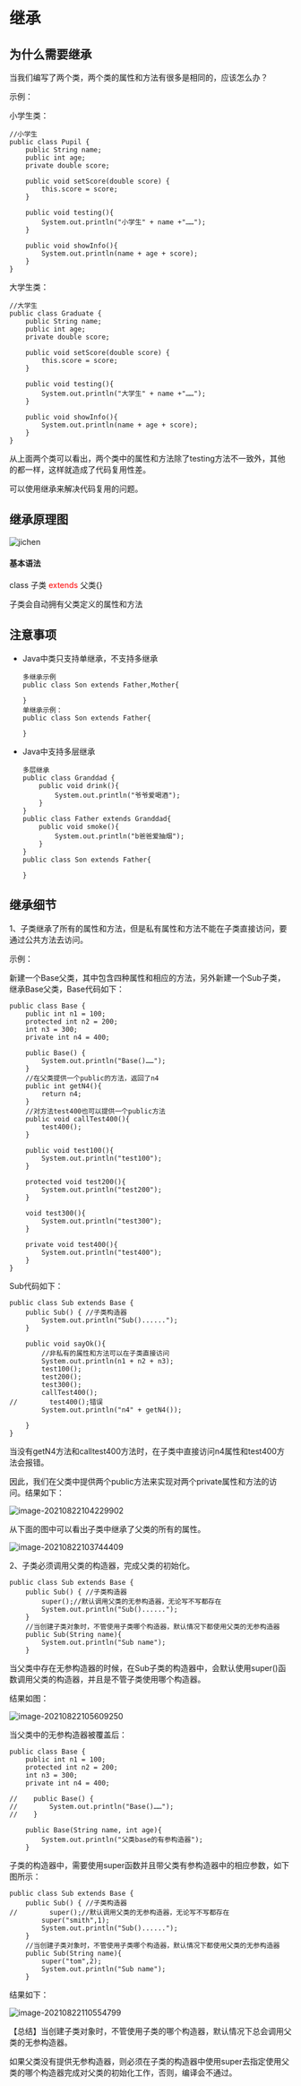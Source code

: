 # 继承

## 为什么需要继承

当我们编写了两个类，两个类的属性和方法有很多是相同的，应该怎么办？

示例：

小学生类：

```
//小学生
public class Pupil {
    public String name;
    public int age;
    private double score;

    public void setScore(double score) {
        this.score = score;
    }

    public void testing(){
        System.out.println("小学生" + name +"……");
    }

    public void showInfo(){
        System.out.println(name + age + score);
    }
}
```

大学生类：

```
//大学生
public class Graduate {
    public String name;
    public int age;
    private double score;

    public void setScore(double score) {
        this.score = score;
    }

    public void testing(){
        System.out.println("大学生" + name +"……");
    }

    public void showInfo(){
        System.out.println(name + age + score);
    }
}
```

从上面两个类可以看出，两个类中的属性和方法除了testing方法不一致外，其他的都一样，这样就造成了代码复用性差。

可以使用继承来解决代码复用的问题。

## 继承原理图

![jichen](https://github.com/kuangdi1992/Interview-knowledge/blob/master/Picture/java/jichen.png)

#### 基本语法

class 子类 <font color=red>extends</font> 父类{}

子类会自动拥有父类定义的属性和方法

## 注意事项

- Java中类只支持单继承，不支持多继承

  ```
  多继承示例
  public class Son extends Father,Mother{
      
  }
  单继承示例：
  public class Son extends Father{
  
  }
  ```

- Java中支持多层继承

  ```
  多层继承
  public class Granddad {
      public void drink(){
          System.out.println("爷爷爱喝酒");
      }
  }
  public class Father extends Granddad{
      public void smoke(){
          System.out.println("b爸爸爱抽烟");
      }
  }
  public class Son extends Father{
  
  }
  ```

## 继承细节

1、子类继承了所有的属性和方法，但是私有属性和方法不能在子类直接访问，要通过公共方法去访问。

示例：

新建一个Base父类，其中包含四种属性和相应的方法，另外新建一个Sub子类，继承Base父类，Base代码如下：

```
public class Base {
    public int n1 = 100;
    protected int n2 = 200;
    int n3 = 300;
    private int n4 = 400;

    public Base() {
        System.out.println("Base()……");
    }
    //在父类提供一个public的方法，返回了n4
    public int getN4(){
        return n4;
    }
    //对方法test400也可以提供一个public方法
    public void callTest400(){
        test400();
    }

    public void test100(){
        System.out.println("test100");
    }

    protected void test200(){
        System.out.println("test200");
    }

    void test300(){
        System.out.println("test300");
    }

    private void test400(){
        System.out.println("test400");
    }
}
```

Sub代码如下：

```
public class Sub extends Base {
    public Sub() { //子类构造器
        System.out.println("Sub()......");
    }

    public void sayOk(){
        //非私有的属性和方法可以在子类直接访问
        System.out.println(n1 + n2 + n3);
        test100();
        test200();
        test300();
        callTest400();
//        test400();错误
        System.out.println("n4" + getN4());

    }
}
```

当没有getN4方法和calltest400方法时，在子类中直接访问n4属性和test400方法会报错。

因此，我们在父类中提供两个public方法来实现对两个private属性和方法的访问。结果如下：

![image-20210822104229902](https://github.com/kuangdi1992/Interview-knowledge/blob/master/Picture/java/image-20210822104229902.png)

从下面的图中可以看出子类中继承了父类的所有的属性。

![image-20210822103744409](https://github.com/kuangdi1992/Interview-knowledge/blob/master/Picture/java/image-20210822103744409.png)

2、子类必须调用父类的构造器，完成父类的初始化。

```
public class Sub extends Base {
    public Sub() { //子类构造器
        super();//默认调用父类的无参构造器，无论写不写都存在
        System.out.println("Sub()......");
    }
    //当创建子类对象时，不管使用子类哪个构造器，默认情况下都使用父类的无参构造器
    public Sub(String name){
        System.out.println("Sub name");
    }
```

当父类中存在无参构造器的时候，在Sub子类的构造器中，会默认使用super()函数调用父类的构造器，并且是不管子类使用哪个构造器。

结果如图：

![image-20210822105609250](https://github.com/kuangdi1992/Interview-knowledge/blob/master/Picture/java/image-20210822105609250.png)

当父类中的无参构造器被覆盖后：

```
public class Base {
    public int n1 = 100;
    protected int n2 = 200;
    int n3 = 300;
    private int n4 = 400;

//    public Base() {
//        System.out.println("Base()……");
//    }

    public Base(String name, int age){
        System.out.println("父类base的有参构造器");
    }
```

子类的构造器中，需要使用super函数并且带父类有参构造器中的相应参数，如下图所示：

```
public class Sub extends Base {
    public Sub() { //子类构造器
//        super();//默认调用父类的无参构造器，无论写不写都存在
        super("smith",1);
        System.out.println("Sub()......");
    }
    //当创建子类对象时，不管使用子类哪个构造器，默认情况下都使用父类的无参构造器
    public Sub(String name){
        super("tom",2);
        System.out.println("Sub name");
    }
```

结果如下：

![image-20210822110554799](https://github.com/kuangdi1992/Interview-knowledge/blob/master/Picture/java/image-20210822110554799.png)

【总结】当创建子类对象时，不管使用子类的哪个构造器，默认情况下总会调用父类的无参构造器。

如果父类没有提供无参构造器，则必须在子类的构造器中使用super去指定使用父类的哪个构造器完成对父类的初始化工作，否则，编译会不通过。